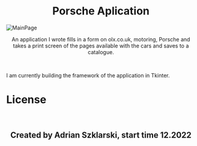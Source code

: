 <h1 align="center">Porsche Aplication</h1>

<img src="images/Page1.png" alt="MainPage">
<br>

<p style="text-align: center">An application I wrote fills in a form on olx.co.uk, motoring, Porsche and takes a print screen of the pages available with the cars and saves to a catalogue.  </p>

<br>
<p>I am currently building the framework of the application in Tkinter.</p>

# License

<br>
<h2 align="center">Created by Adrian Szklarski, start time 12.2022</h2>
